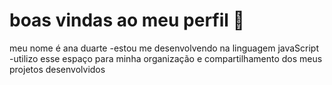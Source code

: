 # boas vindas ao meu perfil 💙
meu nome é ana duarte
-estou me desenvolvendo na linguagem javaScript
-utilizo esse espaço para minha organização e compartilhamento dos meus projetos desenvolvidos
